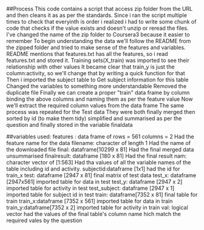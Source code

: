 ##Process
This code contains a script that access zip folder from the URL and then cleans
it as as per the standards.
Since i ran the script multiple times to check that everyinth is order i realized
i had to write some chunk of code that checks if the value exists and doesn't unzip
or reread the files.
I've changed the name of the zip folder to Coursera3 because it easier to remember
To begin understanding the data we'll follow the README from the zipped folder and tried to make
sense of the features and variables.
README mentions that features.txt has all the features, so i read features.txt
and stored it.
Training sets(X_train) was imported to see their relationship with other values
It became clear that train_y is just the column:activity, so we'll change that
by writing a quick function for that
Then i imported the subject table to Get subject information for this table
Changed the variables to something more understandable
Removed the duplicate file
Finally we can create a proper "train" data frame by column binding the above columns
and naming them as per the feature value
Now we'll extract the required column values from the data frame
The same process was repeated for the Test data
They were both finally merged
then sorted by id (to make them tidy)
simplified and summarised as per the question and finally stored in the variable
finaldata

##variables used:
        features : data frame of rows = 561 columns = 2
                Had the feature name for the data
        filename: character of length 1
                Had the name of the downloaded file
        final: dataframe[10299 x 81]
                Had the final merged data unsummarised
        finalresult: dataframe [180 x 81]
                Had the final result
        nam: character vector of [1:563]
                Had tha values of all the variable names of the table including id and activity.
        subjectid:dataframe [1x1] 
                had the id for train_x
        test: dataframe [2947 x 81]
                final matrix of test data
        test_x: dataframe [2947x561]
                imported table for data in test
        test_y: dataframe [2947 x 2]
                imported table for activity in test
        test_subject: dataframe [2947 x 1] 
                imported table for subject id in test 
        train: dataframe[7352 x 81]
                final table for train
        train_x:dataframe [7352 x 561] 
                imported table for data in train
        train_y:dataframe[7352 x 2]
                imported table for activity in train
        val: logical vector
        had the values of the final table's column name hich match the required vales by the                    question
